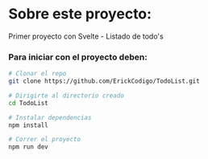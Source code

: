 # Sobre este proyecto:
Primer proyecto con Svelte - Listado de todo's

### Para iniciar con el proyecto deben:

```bash
# Clonar el repo
git clone https://github.com/ErickCodigo/TodoList.git

# Dirigirte al directorio creado
cd TodoList

# Instalar dependencias
npm install

# Correr el proyecto 
npm run dev
```
